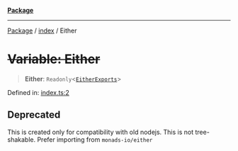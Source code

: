 [**Package**](../../README.md)

***

[Package](../../modules.md) / [index](../README.md) / Either

# ~~Variable: Either~~

> **Either**: `Readonly`\<[`EitherExports`](../-internal-/type-aliases/EitherExports.md)\>

Defined in: [index.ts:2](https://github.com/AlexXanderGrib/monads-io/blob/d65e47796764202dffd7314b61c2ea9cedbb26e8/src/index.ts#L2)

## Deprecated

This is created only for compatibility with old nodejs. This is not tree-shakable. Prefer importing from `monads-io/either`
